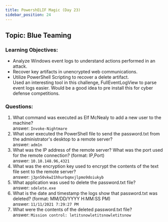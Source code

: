 ```yaml
---
title: PowershELIF Magic (Day 23)
sidebar_position: 24
---
```

## Topic: Blue Teaming
### Learning Objectives:
-   Analyze Windows event logs to understand actions performed in an attack.
-   Recover key artifacts in unencrypted web communications. 
-   Utilize PowerShell Scripting to recover a delete artifact.  
Used an interesting tool in this challenge, FullEventLogView to parse event logs easier. Would be a good idea to pre install this for cyber defense competitions.  

### Questions: 
1. What command was executed as Elf McNealy to add a new user to the machine?  
answer: `Invoke-Nightmare`   
2. What user executed the PowerShell file to send the password.txt from the administrator's desktop to a remote server?  
answer: `adm1n`   
3. What was the IP address of the remote server? What was the port used for the remote connection? (format: IP,Port)  
answer: `10.10.148.96,4321`   
4. What was the encryption key used to encrypt the contents of the text file sent to the remote server?  
answer: `j3pn50vkw21hhurbqmxjlpmo9doiukyb`   
5. What application was used to delete the password.txt file?  
answer: `sdelete.exe`   
6. What is the date and timestamp the logs show that password.txt was deleted? (format: MM/DD/YYYY H:MM:SS PM)   
answer: `11/11/2021 7:29:27 PM`   
7. What were the contents of the deleted password.txt file?  
answer: `Mission control: letitsnowletitsnowletitsnow`   
